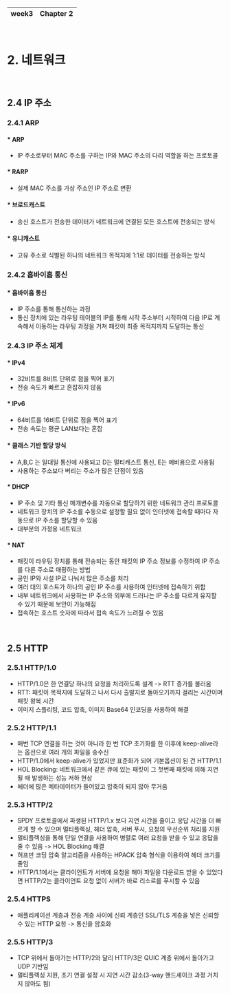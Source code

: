| week3 | Chapter 2|
| ---------- | ------------ |
<br>

# 2. 네트워크

<br>

## 2.4 IP 주소
### 2.4.1 ARP
#### * ARP
- IP 주소로부터 MAC 주소를 구하는 IP와 MAC 주소의 다리 역할을 하는 프로토콜
#### * RARP
- 실제 MAC 주소를 가상 주소인 IP 주소로 변환
#### * 브로드캐스트
- 송신 호스트가 전송한 데이터가 네트워크에 연결된 모든 호스트에 전송되는 방식
#### * 유니캐스트
- 고유 주소로 식별된 하나의 네트워크 목적지에 1:1로 데이터를 전송하는 방식
### 2.4.2 홉바이홉 통신
#### * 홉바이홉 통신
- IP 주소를 통해 통신하는 과정
- 통신 장치에 있는 라우팅 테이블의 IP를 통해 시작 주소부터 시작하여 다음 IP로 계속해서 이동하는 라우팅 과정을 거쳐 패킷이 최종 목적지까지 도달하는 통신
### 2.4.3 IP 주소 체계
#### * IPv4
- 32비트를 8비트 단위로 점을 찍어 표기
- 전송 속도가 빠르고 혼잡하지 않음
#### * IPv6
- 64비트를 16비트 단위로 점을 찍어 표기
- 전송 속도는 평균 LAN보다는 혼잡
#### * 클래스 기반 할당 방식
- A,B,C 는 일대일 통신에 사용되고 D는 멀티캐스트 통신, E는 예비용으로 사용됨
- 사용하는 주소보다 버리는 주소가 많은 단점이 있음
#### * DHCP
- IP 주소 및 기타 통신 매개변수를 자동으로 할당하기 위한 네트워크 관리 프로토콜
- 네트워크 장치의 IP 주소를 수동으로 설정할 필요 없이 인터넷에 접속할 때마다 자동으로 IP 주소를 할당할 수 있음
- 대부분의 가정용 네트워크
#### * NAT
- 패킷이 라우팅 장치를 통해 전송되는 동안 패킷의 IP 주소 정보를 수정하여 IP 주소를 다른 주소로 매핑하는 방법
- 공인 IP와 사설 IP로 나눠서 많은 주소를 처리
- 여러 대의 호스트가 하나의 공인 IP 주소를 사용하여 인터넷에 접속하기 위함
- 내부 네트워크에서 사용하는 IP 주소와 외부에 드러나는 IP 주소를 다르게 유지할 수 있기 때문에 보안이 가능해짐
- 접속하는 호스트 숫자에 따라서 접속 속도가 느려질 수 있음

<br>

## 2.5 HTTP
### 2.5.1 HTTP/1.0
- HTTP/1.0은 한 연결당 하나의 요청을 처리하도록 설계 -> RTT 증가를 불러옴
- RTT: 패킷이 목적지에 도달하고 나서 다시 출발지로 돌아오기까지 걸리는 시간이며 패킷 왕복 시간
- 이미지 스플리팅, 코드 압축, 이미지 Base64 인코딩을 사용하여 해결
### 2.5.2 HTTP/1.1
- 매번 TCP 연결을 하는 것이 아니라 한 번 TCP 초기화를 한 이후에 keep-alive라는 옵션으로 여러 개의 파일을 송수신
- HTTP/1.0에서 keep-alive가 있었지만 표준화가 되어 기본옵션이 된 건 HTTP/1.1
- HOL Blocking: 네트워크에서 같은 큐에 있는 패킷이 그 첫번째 패킷에 의해 지연될 때 발생하는 성능 저하 현상
- 헤더에 많은 메타데이터가 들어있고 압축이 되지 않아 무거움
### 2.5.3 HTTP/2
- SPDY 프로토콜에서 파생된 HTTP/1.x 보다 지연 시간을 줄이고 응답 시간을 더 빠르게 할 수 있으며 멀티플렉싱, 헤더 압축, 서버 푸시, 요청의 우선순위 처리를 지원
- 멀티플렉싱을 통해 단일 연결을 사용하여 병렬로 여러 요청을 받을 수 있고 응답을 줄 수 있음 -> HOL Blocking 해결
- 허프만 코딩 압축 알고리즘을 사용하는 HPACK 압축 형식을 이용하여 헤더 크기를 줄임
- HTTP/1.1에서는 클라이언트가 서버에 요청을 해야 파일을 다운로드 받을 수 있었다면 HTTP/2는 클라이언트 요청 없이 서버가 바로 리소르를 푸시할 수 있음
### 2.5.4 HTTPS
- 애플리케이션 계층과 전송 계층 사이에 신뢰 계층인 SSL/TLS 계층을 넣은 신뢰할 수 있는 HTTP 요청 -> 통신을 암호화
### 2.5.5 HTTP/3
- TCP 위에서 돌아가는 HTTP/2와 달리 HTTP/3은 QUIC 계층 위에서 돌아가고 UDP 기반임
- 멀티플렉싱 지원, 초기 연결 설정 시 지연 시간 감소(3-way 핸드셰이크 과정 거치지 않아도 됨)


<br>
